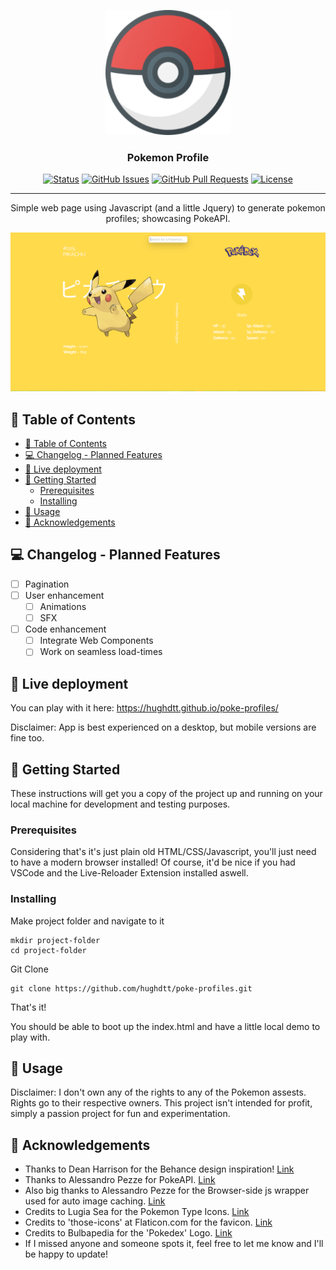 <p align="center">
  <a href="" rel="noopener">
 <img width=200px height=200px src="img\android-chrome-192x192.png" alt="Project logo"></a>
</p>

<h3 align="center">Pokemon Profile</h3>

<div align="center">

  [![Status](https://img.shields.io/badge/status-active-success.svg)]() 
  [![GitHub Issues](https://img.shields.io/github/issues/hughdtt/poke-profiles.svg)](https://github.com/hughdtt/poke-profiles/issues)
  [![GitHub Pull Requests](https://img.shields.io/github/issues-pr/hughdtt/poke-profiles.svg)](https://github.com/hughdtt/poke-profiles/pulls)
  [![License](https://img.shields.io/badge/license-MIT-blue.svg)](/LICENSE)

</div>

---

<p align="center"> Simple web page using Javascript (and a little Jquery) to generate pokemon profiles; showcasing PokeAPI.
    <br> 
</p>

![alt text](https://github.com/hughdtt/poke-profiles/blob/main/img/pika-photo.PNG?raw=true)

## 📝 Table of Contents
- [📝 Table of Contents](#-table-of-contents)
- [💻 Changelog - Planned Features](#-changelog---planned-features)
- [🧐 Live deployment <a name = "live_deployment"></a>](#-live-deployment-)
- [🏁 Getting Started <a name = "getting_started"></a>](#-getting-started-)
  - [Prerequisites](#prerequisites)
  - [Installing](#installing)
- [🎈 Usage <a name="usage"></a>](#-usage-)
- [🎉 Acknowledgements <a name = "acknowledgement"></a>](#-acknowledgements-)

## 💻 Changelog - Planned Features
- [ ] Pagination 
- [ ] User enhancement
  - [ ] Animations
  - [ ] SFX
- [ ] Code enhancement
  - [ ] Integrate Web Components
  - [ ] Work on seamless load-times

## 🧐 Live deployment <a name = "live_deployment"></a>
You can play with it here: https://hughdtt.github.io/poke-profiles/

Disclaimer: App is best experienced on a desktop, but mobile versions are fine too. 

## 🏁 Getting Started <a name = "getting_started"></a>
These instructions will get you a copy of the project up and running on your local machine for development and testing purposes. 

### Prerequisites
Considering that's it's just plain old HTML/CSS/Javascript, you'll just need to have a modern browser installed! Of course, it'd be nice if you had VSCode and the Live-Reloader Extension installed aswell.

### Installing

Make project folder and navigate to it

```
mkdir project-folder
cd project-folder
```

Git Clone

```
git clone https://github.com/hughdtt/poke-profiles.git
```

That's it!

You should be able to boot up the index.html and have a little local demo to play with.

## 🎈 Usage <a name="usage"></a>
Disclaimer: I don't own any of the rights to any of the Pokemon assests. Rights go to their respective owners. This project isn't intended for profit, simply a passion project for fun and experimentation. 

## 🎉 Acknowledgements <a name = "acknowledgement"></a>
- Thanks to Dean Harrison for the Behance design inspiration! [Link](https://dribbble.com/shots/2859891--025-Pikachu/attachments/2859891?mode=media)
- Thanks to Alessandro Pezze for PokeAPI. [Link](https://github.com/PokeAPI/pokeapi/)
- Also big thanks to Alessandro Pezze for the Browser-side js wrapper used for auto image caching. [Link](https://github.com/PokeAPI/pokeapi-js-wrapper)
- Credits to Lugia Sea for the Pokemon Type Icons. [Link](https://www.deviantart.com/lugia-sea/art/Pokemon-Type-Icons-Vector-869706864)
- Credits to 'those-icons' at Flaticon.com for the favicon. [Link](https://www.flaticon.com/authors/those-icons)
- Credits to Bulbapedia for the 'Pokedex' Logo. [Link](https://bulbapedia.bulbagarden.net/wiki/Pok%C3%A9dex)
- If I missed anyone and someone spots it, feel free to let me know and I'll be happy to update!

